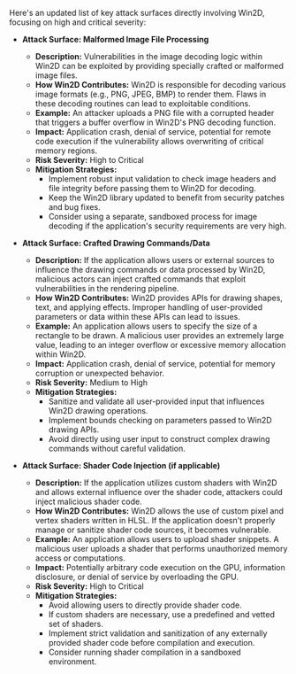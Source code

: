 Here's an updated list of key attack surfaces directly involving Win2D, focusing on high and critical severity:

- **Attack Surface: Malformed Image File Processing**
    - **Description:** Vulnerabilities in the image decoding logic within Win2D can be exploited by providing specially crafted or malformed image files.
    - **How Win2D Contributes:** Win2D is responsible for decoding various image formats (e.g., PNG, JPEG, BMP) to render them. Flaws in these decoding routines can lead to exploitable conditions.
    - **Example:** An attacker uploads a PNG file with a corrupted header that triggers a buffer overflow in Win2D's PNG decoding function.
    - **Impact:** Application crash, denial of service, potential for remote code execution if the vulnerability allows overwriting of critical memory regions.
    - **Risk Severity:** High to Critical
    - **Mitigation Strategies:**
        - Implement robust input validation to check image headers and file integrity before passing them to Win2D for decoding.
        - Keep the Win2D library updated to benefit from security patches and bug fixes.
        - Consider using a separate, sandboxed process for image decoding if the application's security requirements are very high.

- **Attack Surface: Crafted Drawing Commands/Data**
    - **Description:** If the application allows users or external sources to influence the drawing commands or data processed by Win2D, malicious actors can inject crafted commands that exploit vulnerabilities in the rendering pipeline.
    - **How Win2D Contributes:** Win2D provides APIs for drawing shapes, text, and applying effects. Improper handling of user-provided parameters or data within these APIs can lead to issues.
    - **Example:** An application allows users to specify the size of a rectangle to be drawn. A malicious user provides an extremely large value, leading to an integer overflow or excessive memory allocation within Win2D.
    - **Impact:** Application crash, denial of service, potential for memory corruption or unexpected behavior.
    - **Risk Severity:** Medium to High
    - **Mitigation Strategies:**
        - Sanitize and validate all user-provided input that influences Win2D drawing operations.
        - Implement bounds checking on parameters passed to Win2D drawing APIs.
        - Avoid directly using user input to construct complex drawing commands without careful validation.

- **Attack Surface: Shader Code Injection (if applicable)**
    - **Description:** If the application utilizes custom shaders with Win2D and allows external influence over the shader code, attackers could inject malicious shader code.
    - **How Win2D Contributes:** Win2D allows the use of custom pixel and vertex shaders written in HLSL. If the application doesn't properly manage or sanitize shader code sources, it becomes vulnerable.
    - **Example:** An application allows users to upload shader snippets. A malicious user uploads a shader that performs unauthorized memory access or computations.
    - **Impact:**  Potentially arbitrary code execution on the GPU, information disclosure, or denial of service by overloading the GPU.
    - **Risk Severity:** High to Critical
    - **Mitigation Strategies:**
        - Avoid allowing users to directly provide shader code.
        - If custom shaders are necessary, use a predefined and vetted set of shaders.
        - Implement strict validation and sanitization of any externally provided shader code before compilation and execution.
        - Consider running shader compilation in a sandboxed environment.